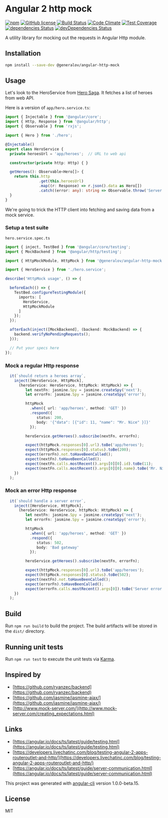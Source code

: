 # Angular 2 http mock

[![npm](https://img.shields.io/npm/v/@generalov/angular-http-mock.svg)](https://www.npmjs.com/package/@generalov/angular-http-mock)
[![GitHub license](https://img.shields.io/badge/license-MIT-blue.svg?style=flat-square)](https://raw.githubusercontent.com/generalov/angular-http-mock/master/LICENSE)
[![Build Status](https://travis-ci.org/generalov/angular-http-mock.svg?branch=master)](https://travis-ci.org/generalov/angular-http-mock)
[![Code Climate](https://codeclimate.com/github/generalov/angular-http-mock/badges/gpa.svg)](https://codeclimate.com/github/generalov/angular-http-mock)
[![Test Coverage](https://codeclimate.com/github/generalov/angular-http-mock/badges/coverage.svg)](https://codeclimate.com/github/generalov/angular-http-mock/coverage)
[![dependencies Status](https://david-dm.org/generalov/angular-http-mock/status.svg)](https://david-dm.org/generalov/angular-http-mock)
[![devDependencies Status](https://david-dm.org/generalov/angular-http-mock/dev-status.svg)](https://david-dm.org/generalov/angular-http-mock?type=dev)

A utility library for mocking out the requests in Angular Http module.

## Installation

```sh
npm install --save-dev @generalov/angular-http-mock
```

## Usage

Let's look to the HeroService
from [Hero Saga](https://angular.io/docs/ts/latest/tutorial/toh-pt6.html).
It fetches a list of heroes from web API.

Here is a version of `app/hero.service.ts`:

```TypeScript
import { Injectable } from '@angular/core';
import { Http, Response } from '@angular/http';
import { Observable } from 'rxjs';

import { Hero } from './hero';

@Injectable()
export class HeroService {
  private heroesUrl = 'app/heroes';  // URL to web api

  constructor(private http: Http) { }

  getHeroes(): Observable<Hero[]> {
    return this.http
               .get(this.heroesUrl)
               .map((r: Response) => r.json().data as Hero[])
               .catch((error: any): string => Observable.throw('Server error'));
  }
}
```

We're going to trick the HTTP client into fetching and saving data from a mock service.

### Setup a test suite

`hero.service.spec.ts`

```TypeScript
import { inject, TestBed } from '@angular/core/testing';
import { MockBackend } from '@angular/http/testing';

import { HttpMockModule, HttpMock } from '@generalov/angular-http-mock';

import { HeroService } from './hero.service';

describe('HttpMock usage', () => {

  beforeEach(() => {
    TestBed.configureTestingModule({
      imports: [
        HeroService,
        HttpMockModule
      ]
    });
  });

  afterEach(inject([MockBackend], (backend: MockBackend) => {
    backend.verifyNoPendingRequests();
  }));

  // Put your specs here
});
```

### Mock a regular Http response

```TypeScript
  it(`should return a heroes array`,
    inject([HeroService, HttpMock],
      (heroService: HeroService, httpMock: HttpMock) => {
         let nextFn: jasmine.Spy = jasmine.createSpy('next');
         let errorFn: jasmine.Spy = jasmine.createSpy('error');

         httpMock
           .when({ url: 'app/heroes', method: 'GET' })
           .respond({
              status: 200,
              body: '{"data": [{"id": 11, "name": "Mr. Nice" }]}'
           });

         heroService.getHeroes().subscribe(nextFn, errorFn);

         expect(httpMock.responses[0].url).toBe('app/heroes');
         expect(httpMock.responses[0].status).toBe(200);
         expect(errorFn).not.toHaveBeenCalled();
         expect(nextFn).toHaveBeenCalled();
         expect(nextFn.calls.mostRecent().args[0][0].id).toBe(11);
         expect(nextFn.calls.mostRecent().args[0][0].name).toBe('Mr. Nice');
    })
  );
```

### Mock an error Http response

```TypeScript
  it(`should handle a server error`,
    inject([HeroService, HttpMock],
      (heroService: HeroService, httpMock: HttpMock) => {
         let nextFn: jasmine.Spy = jasmine.createSpy('next');
         let errorFn: jasmine.Spy = jasmine.createSpy('error');

         httpMock
           .when({ url: 'app/heroes', method: 'GET' })
           .respond({
              status: 502,
              body: 'Bad gateway'
           });

         heroService.getHeroes().subscribe(nextFn, errorFn);

         expect(httpMock.responses[0].url).toBe('app/heroes');
         expect(httpMock.responses[0].status).toBe(502);
         expect(nextFn).not.toHaveBeenCalled();
         expect(errorFn).toHaveBeenCalled();
         expect(errorFn.calls.mostRecent().args[0]).toBe('Server error');
    })
  );
```

## Build

Run `npm run build` to build the project. The build artifacts will be
stored in the `dist/` directory.

## Running unit tests

Run `npm run test` to execute the unit tests via [Karma][karma].

## Inspired by

* [https://github.com/ryanzec/backend](https://github.com/ryanzec/backend)
* [https://github.com/jasmine/jasmine-ajax/](https://github.com/jasmine/jasmine-ajax/)
* [http://www.mock-server.com/](http://www.mock-server.com/creating_expectations.html)

## Links

* [https://angular.io/docs/ts/latest/guide/testing.html](https://angular.io/docs/ts/latest/guide/testing.html)
* [https://developers.livechatinc.com/blog/testing-angular-2-apps-routeroutlet-and-http/](https://developers.livechatinc.com/blog/testing-angular-2-apps-routeroutlet-and-http/)
* [https://angular.io/docs/ts/latest/guide/server-communication.html](https://angular.io/docs/ts/latest/guide/server-communication.html)

This project was generated with [angular-cli][angular-cli]
version 1.0.0-beta.15.

## License

MIT

[angular-cli]: https://github.com/angular/angular-cli
[karma]: https://karma-runner.github.io


